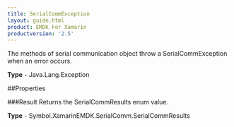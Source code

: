 ```yaml
---
title: SerialCommException
layout: guide.html
product: EMDK For Xamarin 
productversion: '2.5' 
---
```

The methods of serial communication object throw a SerialCommException when an error occurs.

**Type** - Java.Lang.Exception

##Properties

###Result
Returns the SerialCommResults enum value.

**Type** - Symbol.XamarinEMDK.SerialComm.SerialCommResults
